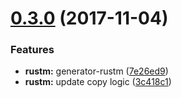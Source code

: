 <a name="0.3.0"></a>
# [0.3.0](https://github.com/pandawing/rust-module-boilerplate/compare/v0.2.0...v0.3.0) (2017-11-04)


### Features

* **rustm:** generator-rustm ([7e26ed9](https://github.com/pandawing/rust-module-boilerplate/commit/7e26ed9))
* **rustm:** update copy logic ([3c418c1](https://github.com/pandawing/rust-module-boilerplate/commit/3c418c1))
